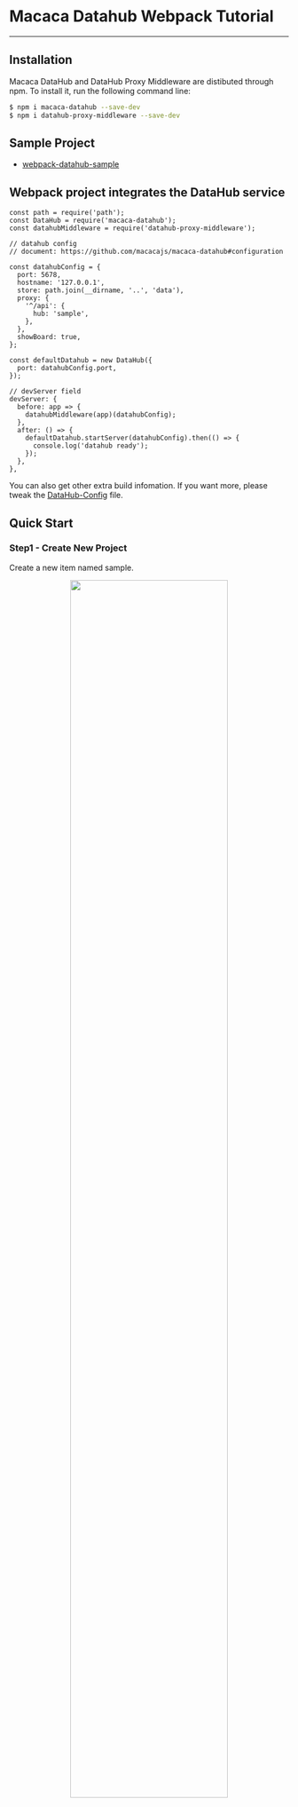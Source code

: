 # Macaca Datahub Webpack Tutorial

---

## Installation

Macaca DataHub and DataHub Proxy Middleware are distibuted through npm. To install it, run the following command line:

```bash
$ npm i macaca-datahub --save-dev
$ npm i datahub-proxy-middleware --save-dev
```

## Sample Project

- [webpack-datahub-sample](//github.com/macaca-sample/webpack-datahub-sample)

## Webpack project integrates the DataHub service

```
const path = require('path');
const DataHub = require('macaca-datahub');
const datahubMiddleware = require('datahub-proxy-middleware');

// datahub config
// document: https://github.com/macacajs/macaca-datahub#configuration

const datahubConfig = {
  port: 5678,
  hostname: '127.0.0.1',
  store: path.join(__dirname, '..', 'data'),
  proxy: {
    '^/api': {
      hub: 'sample',
    },
  },
  showBoard: true,
};

const defaultDatahub = new DataHub({
  port: datahubConfig.port,
});

// devServer field
devServer: {
  before: app => {
    datahubMiddleware(app)(datahubConfig);
  },
  after: () => {
    defaultDatahub.startServer(datahubConfig).then(() => {
      console.log('datahub ready');
    });
  },
},
```

You can also get other extra build infomation. If you want more, please tweak the [DataHub-Config](https://github.com/macacajs/macaca-datahub#configuration) file.

## Quick Start

### Step1 - Create New Project

Create a new item named sample.

<div align="center">
  <img src="https://ws1.sinaimg.cn/large/796b664dgy1fuueeskabij21yg1bo43p.jpg" width="75%" />
</div>

### Step2 - Add An Interface

Add the interface named test1, request the interface `http://localhost:8080/api/test1` and get the corresponding mock data.

<div align="center">
  <img src="https://ws1.sinaimg.cn/large/796b664dgy1fuueesm0htj21xm1aidla.jpg" width="75%" />
</div>


### Step3 - Build Interface

Rewrite Response, set the interface response information, and return status code 200 if not set.

<div align="center">
  <img src="https://ws1.sinaimg.cn/large/796b664dgy1fuueesq1f2j21y21as45g.jpg" width="75%" />
</div>


The scene management, add scenario content corresponding to Response, and the development environment adds multiple scenarios which is conducive to rapid switching.

<div align="center">
  <img src="https://ws1.sinaimg.cn/large/796b664dgy1fuueesm7o3j21xw1asdl2.jpg" width="75%" />
</div>


The proxy pattern, it can be configured if required.

<div align="center">
  <img src="https://ws1.sinaimg.cn/large/796b664dgy1fuueesyt33j21y61ay463.jpg" width="75%" />
</div>

Request field description, you can use scheme JSON for validation and choose whether to open validation or not.

<div align="center">
  <img src="https://ws1.sinaimg.cn/large/796b664dgy1fuueesm12ej21y01aqtew.jpg" width="75%" />
</div>

Response field description, you can use scheme JSON for validation and choose whether to open validation or not. Response descriptions are automatically generated based on scenario information configuration.

<div align="center">
  <img src="https://ws1.sinaimg.cn/large/796b664dgy1fuueesmb50j21xe1bqq94.jpg" width="75%" />
</div>

### Step4 - Generating Document

Automatically generate documents based on interfaces.

<div align="center">
  <img src="https://ws1.sinaimg.cn/large/796b664dgy1fuueet04ehj21yk1b4gst.jpg" width="75%" />
</div>

### Step5 - Build Now

Specific code reference [webpack-datahub-sample](//github.com/macaca-sample/webpack-datahub-sample).

```js
var request = new XMLHttpRequest();
request.open('GET', '/api/test1', true);

request.onreadystatechange = function() {
  if (this.readyState === 4) {
    if (this.status >= 200 && this.status < 400) {
      var json = JSON.parse(this.responseText);
      document.querySelector('#value').innerHTML = json.data;
    } else {}
  }
};

request.send();
```

The mock data is displayed in the page after requesting the `http://localhost:8080/api/test1` interface.

<div align="center">
  <img src="https://ws1.sinaimg.cn/large/796b664dgy1fuugd10nbyj21t21amq9p.jpg" width="75%" />
</div>


### Step6 - History Request Information

This page displays historical request details.

<div align="center">
  <img src="https://ws1.sinaimg.cn/large/796b664dgy1fuuewr0rmyj21xu1aytet.jpg" width="75%" />
</div>
